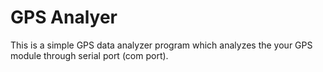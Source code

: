 # GPS Analyer
This is a simple GPS data analyzer program which analyzes the your GPS module through serial port (com port).